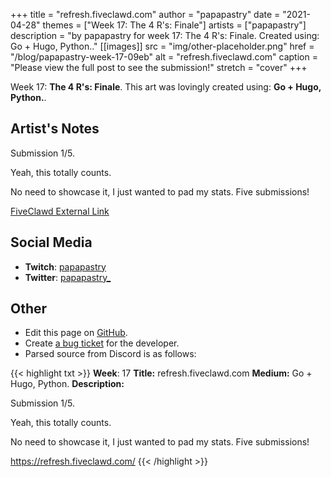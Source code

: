 +++
title =       "refresh.fiveclawd.com"
author =      "papapastry"
date =        "2021-04-28"
themes =      ["Week 17: The 4 R's: Finale"]
artists =     ["papapastry"]
description = "by papapastry for week 17: The 4 R's: Finale. Created using: Go + Hugo, Python.."
[[images]]
      src = "img/other-placeholder.png"
      href = "/blog/papapastry-week-17-09eb"
      alt = "refresh.fiveclawd.com"
      caption = "Please view the full post to see the submission!"
      stretch = "cover"
+++



Week 17: **The 4 R's: Finale**. This art was lovingly created using: **Go + Hugo, Python.**.

## Artist's Notes

Submission 1/5.

Yeah, this totally counts.

No need to showcase it, I just wanted to pad my stats. Five submissions!

[FiveClawd External Link](https://refresh.fiveclawd.com/)

## Social Media

- **Twitch**: <a href='https://twitch.tv/papapastry' target='_blank'>papapastry</a>
- **Twitter**: <a href='https://twitter.com/papapastry_' target='_blank'>papapastry_</a>

## Other

- Edit this page on [GitHub](https://github.com/teaminkling/web-refresh/edit/main/content/blog/papapastry-week-17-09eb.md).
- Create [a bug ticket](https://github.com/teaminkling/web-refresh/issues/new?assignees=&labels=bug&template=problem-report.md&title=) for the developer.
- Parsed source from Discord is as follows:

{{< highlight txt >}}
**Week**: 17
**Title:** refresh.fiveclawd.com
**Medium:** Go + Hugo, Python.
**Description:**

Submission 1/5.

Yeah, this totally counts.

No need to showcase it, I just wanted to pad my stats. Five submissions!

https://refresh.fiveclawd.com/
{{< /highlight >}}